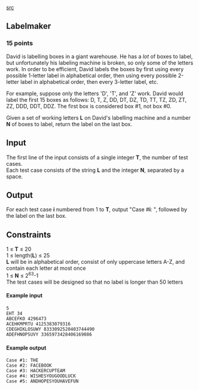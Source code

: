 [src](https://www.facebook.com/hackercup/problems.php?pid=637270059647812&round=1437956993099239)

## Labelmaker

### 15 points 

David is labelling boxes in a giant warehouse. He has a *lot* of boxes to
label, but unfortunately his labeling machine is broken, so only some of the
letters work. In order to be efficient, David labels the boxes by first using
every possible 1-letter label in alphabetical order, then using every possible
2-letter label in alphabetical order, then every 3-letter label, etc.

For example, suppose only the letters 'D', 'T', and 'Z' work. David would
label the first 15 boxes as follows: D, T, Z, DD, DT, DZ, TD, TT, TZ, ZD, ZT,
ZZ, DDD, DDT, DDZ. The first box is considered box #1, not box #0.

Given a set of working letters **L** on David's labelling machine and a number
**N** of boxes to label, return the label on the last box.

## Input

The first line of the input consists of a single integer **T**, the number of
test cases.  
Each test case consists of the string **L** and the integer **N**, separated
by a space.

## Output

For each test case **i** numbered from 1 to **T**, output "Case #**i**: ",
followed by the label on the last box.

## Constraints

1 ≤ **T** ≤ 20  
1 ≤ length(**L**) ≤ 25  
**L** will be in alphabetical order, consist of only uppercase letters A-Z, and contain each letter at most once   
1 ≤ **N** ≤ 2<sup>63</sup>-1  
The test cases will be designed so that no label is longer than 50 letters  

#### Example input

```
5
EHT 34
ABCEFKO 4296473
ACEHKMPRTU 4125383079316
CDEGHIKLOSUWY 8333092520403744490
ADEFHNOPSUVY 3365973428406169086
```

#### Example output

```
Case #1: THE
Case #2: FACEBOOK
Case #3: HACKERCUPTEAM
Case #4: WISHESYOUGOODLUCK
Case #5: ANDHOPESYOUHAVEFUN
```

